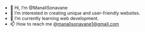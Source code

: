 - 👋 Hi, I’m @ManaliSonavane
- 👀 I’m interested in creating unique and user-friendly websites.
- 🌱 I’m currently learning web development.
- 📫 How to reach me @manalisonavane1@gmail.com
  
<!---
ManaliSonavane/ManaliSonavane is a ✨ special ✨ repository because its `README.md` (this file) appears on your GitHub profile.
You can click the Preview link to take a look at your changes.
--->
